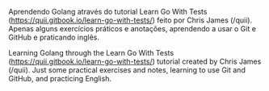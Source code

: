 Aprendendo Golang através do tutorial Learn Go With Tests (https://quii.gitbook.io/learn-go-with-tests/) feito por Chris James (/quii).
Apenas alguns exercícios práticos e anotações, aprendendo a usar o Git e GitHub e praticando inglês.

Learning Golang through the Learn Go With Tests (https://quii.gitbook.io/learn-go-with-tests/) tutorial created by Chris James (/quii). 
Just some practical exercises and notes, learning to use Git and GitHub, and practicing English.
